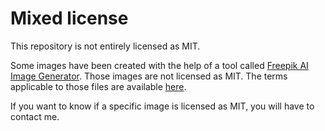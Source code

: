 # Mixed license

This repository is not entirely licensed as MIT.

Some images have been created with the help of a tool called [Freepik AI Image Generator](https://www.freepik.com/ai/image-generator). Those images are not licensed as MIT. The terms applicable to those files are available [here](https://github.com/servedsmart/servedsmart.top/blob/main/graphics/projects/freepik/2025-04-12-freepik-terms-of-use.pdf).

If you want to know if a specific image is licensed as MIT, you will have to contact me.
